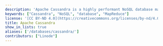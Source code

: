 ```yaml
---
description: 'Apache Cassandra is a highly performant NoSQL database management system with a focus on scalability and high availability.'
keywords: ["Cassandra", "NoSQL", "database", "MapReduce"]
license: '[CC BY-ND 4.0](https://creativecommons.org/licenses/by-nd/4.0)'
title: Apache Cassandra
show_in_lists: true
aliases: ['/databases/cassandra/']
contributors: ["Linode"]
---
```

